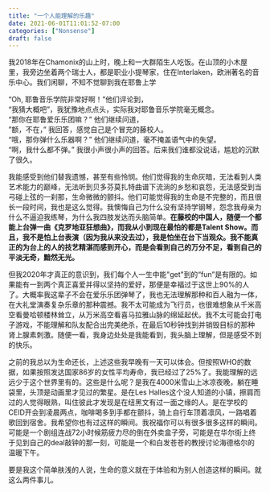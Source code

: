 ```yaml
---
title: "一个人能理解的乐趣"
date: 2021-06-01T11:01:52-07:00
categories: ["Nonsense"]
draft: false
---
```

我2018年在Chamonix的山上时，晚上和一大群陌生人吃饭。在山顶的小木屋里，我旁边坐着两个瑞士人，都是职业小提琴家，住在Interlaken，欧洲著名的音乐中心。我们闲聊，不知不觉聊到我在耶鲁上学

“Oh, 耶鲁音乐学院非常好啊！”他们评论到，  
“我猜大概吧”，我犹豫地点点头，实际我对耶鲁音乐学院毫无概念。  
“那你在耶鲁爱乐乐团嘛？” 他们继续问道，  
”额，不在，” 我回答，感觉自己是个冒充的藤校人。  
“哦，那你弹什么乐器啊？” 他们继续问道，毫不掩盖语气中的失望。  
“啊，我什么都不弹。” 我很小声很小声的回答。后来我们谁都没说话，尴尬的沉默了很久。

我能感受到他们替我遗憾，甚至有些怜悯。他们觉得我的生命灰暗，无法看到人类艺术能力的巅峰，无法听到贝多芬莫扎特曲谱下流淌的乡愁和哀怨，无法感受到当弓碰上弦的一刹那，生命微微的颤抖。他们可能觉得我的生命是不完整的，而且很长一段时间，我也是这么觉得。我懊悔自己为什么没有坚持学钢琴，怨念我母亲为什么不逼迫我练琴，为什么我四肢发达而头脑简单。**在藤校的中国人，随便一个都能上台弹一曲《克罗地亚狂想曲》，而我从小到现在最怕的都是Talent Show。而且，我不是怕上台表演（因为我从来没去过），我是怕坐在台下当观众。我不能真正的为台上的人的技艺精湛而感到开心，而是会看到自己的万分不足，看到自己的平淡无奇，黯然无光。**

但我2020年才真正的意识到，我们每个人一生中能"get"到的“fun”是有限的。如果能有一到两个真正喜爱并得以坚持的爱好，那便是幸福过于这世上90%的人了。大概率我这辈子不会在爱乐乐团弹琴了，我也无法理解那种和百人融为一体，在大礼堂演奏复杂乐章的那种震撼。我不太可能成为飞行员，也很难想象从千米高空看曼哈顿楼林耸立，从万米高空看喜马拉雅山脉的绵延起伏。我不太可能会打电子游戏，不能理解和队友配合出完美绝杀，在最后10秒钟找到并销毁目标的那种肾上腺素刺激。随便一看，我身边处处是我能看到，我头脑上理解，但是感受不到的快乐。

之前的我总以为生命还长，上述这些我早晚有一天可以体会。但按照WHO的数据，如果按照发达国家86岁的女性平均寿命，我已经过了25%了。我能理解的远远少于这个世界里有的。这些是什么呢？是我在4000米雪山上冰凉夜晚，躺在睡袋里，头顶是动画里才见过的繁星。是在Les Halles这个没人知道的小镇，擦肩而过的人觉得眼熟，叫住彼此才发现是在纽黑文有过一面之缘的人。是在学校的CEID开会到凌晨两点，咖啡喝多到手都在颤抖，骑上自行车顶着凛风，一路唱着歌回到宿舍。我希望你也有过这样的瞬间。我祝福你可以有很多很多这样的瞬间。可能是一个剧组连战72小时候筋疲力尽的倒在外卖盒子旁，可能是在华尔街上终于见到自己的deal敲钟的那一刻，可能是一个和白发苍苍的教授讨论海德格尔的温暖下午。

要是我这个简单肤浅的人说，生命的意义就在于体验和为别人创造这样的瞬间。就这么两件事儿。